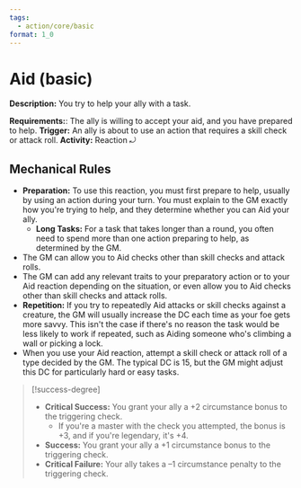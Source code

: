 ```yaml
---
tags:
  - action/core/basic
format: 1_0
---
```

# Aid (basic) [](#Actions "Reaction")

**Description:** You try to help your ally with a task. 

**Requirements:**: The ally is willing to accept your aid, and you have prepared to help.
**Trigger:** An ally is about to use an action that requires a skill check or attack roll.
**Activity:** Reaction ⤾

## Mechanical Rules

 - **Preparation:** To use this reaction, you must first prepare to help, usually by using an action during your turn. You must explain to the GM exactly how you're trying to help, and they determine whether you can Aid your ally.  
	 - **Long Tasks:** For a task that takes longer than a round, you often need to spend more than one action preparing to help, as determined by the GM.
 - The GM can allow you to Aid checks other than skill checks and attack rolls.  
 - The GM can add any relevant traits to your preparatory action or to your Aid reaction depending on the situation, or even allow you to Aid checks other than skill checks and attack rolls.  
 - **Repetition:** If you try to repeatedly Aid attacks or skill checks against a creature, the GM will usually increase the DC each time as your foe gets more savvy. This isn't the case if there's no reason the task would be less likely to work if repeated, such as Aiding someone who's climbing a wall or picking a lock.
 - When you use your Aid reaction, attempt a skill check or attack roll of a type decided by the GM. The typical DC is 15, but the GM might adjust this DC for particularly hard or easy tasks.

> [!success-degree] 
> - **Critical Success:** You grant your ally a +2 circumstance bonus to the triggering check.
>   - If you're a master with the check you attempted, the bonus is +3, and if you're legendary, it's +4.  
> - **Success:** You grant your ally a +1 circumstance bonus to the triggering check.  
> - **Critical Failure:** Your ally takes a –1 circumstance penalty to the triggering check.